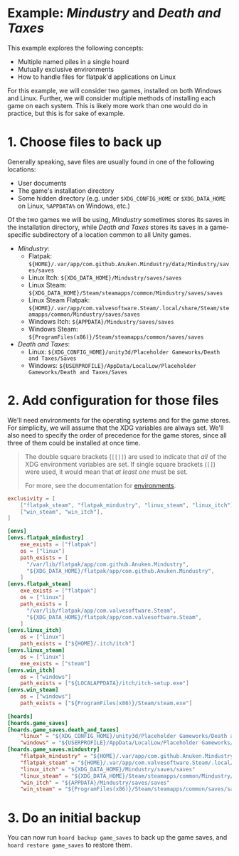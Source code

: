 # Example: *Mindustry* and *Death and Taxes*

This example explores the following concepts:

- Multiple named piles in a single hoard
- Mutually exclusive environments
- How to handle files for flatpak'd applications on Linux

For this example, we will consider two games, installed on both Windows and Linux. Further, we will consider multiple
methods of installing each game on each system. This is likely more work than one would do in practice, but this is for
sake of example.

# 1. Choose files to back up

Generally speaking, save files are usually found in one of the following locations:

- User documents
- The game's installation directory
- Some hidden directory (e.g. under `$XDG_CONFIG_HOME` or `$XDG_DATA_HOME` on Linux, `%APPDATA%` on Windows, etc.)

Of the two games we will be using, *Mindustry* sometimes stores its saves in the installation directory, while
*Death and Taxes* stores its saves in a game-specific subdirectory of a location common to all Unity games.

- *Mindustry*:
  - Flatpak: `${HOME}/.var/app/com.github.Anuken.Mindustry/data/Mindustry/saves/saves`
  - Linux Itch: `${XDG_DATA_HOME}/Mindustry/saves/saves`
  - Linux Steam: `${XDG_DATA_HOME}/Steam/steamapps/common/Mindustry/saves/saves`
  - Linux Steam Flatpak: `${HOME}/.var/app/com.valvesoftware.Steam/.local/share/Steam/steamapps/common/Mindustry/saves/saves`
  - Windows Itch: `${APPDATA}/Mindustry/saves/saves`
  - Windows Steam: `${ProgramFiles(x86)}/Steam/steamapps/common/saves/saves`
- *Death and Taxes*:
  - Linux: `${XDG_CONFIG_HOME}/unity3d/Placeholder Gameworks/Death and Taxes/Saves`
  - Windows: `${USERPROFILE}/AppData/LocalLow/Placeholder Gameworks/Death and Taxes/Saves`

# 2. Add configuration for those files

We'll need environments for the operating systems and for the game stores. For
simplicity, we will assume that the XDG variables are always set. We'll also need to specify the order of precedence
for the game stores, since all three of them could be installed at once time.

> The double square brackets (`[[]]`) are used to indicate that *all* of the XDG environment variables are set. If
> single square brackets (`[]`) were used, it would mean that *at least one* must be set.
> 
> For more, see the documentation for [environments](../../config/environments.md).

```toml
exclusivity = [
    ["flatpak_steam", "flatpak_mindustry", "linux_steam", "linux_itch"],
    ["win_steam", "win_itch"],
]

[envs]
[envs.flatpak_mindustry]
    exe_exists = ["flatpak"]
    os = ["linux"]
    path_exists = [
      "/var/lib/flatpak/app/com.github.Anuken.Mindustry",
      "${XDG_DATA_HOME}/flatpak/app/com.github.Anuken.Mindustry",
    ]
[envs.flatpak_steam]
    exe_exists = ["flatpak"]
    os = ["linux"]
    path_exists = [
      "/var/lib/flatpak/app/com.valvesoftware.Steam",
      "${XDG_DATA_HOME}/flatpak/app/com.valvesoftware.Steam",
    ]
[envs.linux_itch]
    os = ["linux"]
    path_exists = ["${HOME}/.itch/itch"]
[envs.linux_steam]
    os = ["linux"]
    exe_exists = ["steam"]
[envs.win_itch]
    os = ["windows"]
    path_exists = ["${LOCALAPPDATA}/itch/itch-setup.exe"]
[envs.win_steam]
    os = ["windows"]
    path_exists = ["${ProgramFiles(x86)}/Steam/steam.exe"]
    
[hoards]
[hoards.game_saves]
[hoards.game_saves.death_and_taxes]
    "linux" = "${XDG_CONFIG_HOME}/unity3d/Placeholder Gameworks/Death and Taxes/Saves"
    "windows" = "${USERPROFILE}/AppData/LocalLow/Placeholder Gameworks/Death and Taxes/Saves"
[hoards.game_saves.mindustry]
    "flatpak_mindustry" = "${HOME}/.var/app/com.github.Anuken.Mindustry/data/Mindustry/saves/saves"
    "flatpak_steam" = "${HOME}/.var/app/com.valvesoftware.Steam/.local/share/Steam/steamapps/common/Mindustry/saves/saves"
    "linux_itch" = "${XDG_DATA_HOME}/Mindustry/saves/saves"
    "linux_steam" = "${XDG_DATA_HOME}/Steam/steamapps/common/Mindustry/saves/saves"
    "win_itch" = "${APPDATA}/Mindustry/saves/saves"
    "win_steam" = "${ProgramFiles(x86)}/Steam/steamapps/common/saves/saves"
```

# 3. Do an initial backup

You can now run `hoard backup game_saves` to back up the game saves, and `hoard restore game_saves` to restore them.
